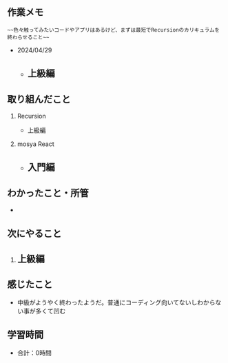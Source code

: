 ## 作業メモ
    ~~色々触ってみたいコードやアプリはあるけど、まずは最短でRecursionのカリキュラムを終わらせること~~

- 2024/04/29
    - 上級編
        - 

## 取り組んだこと
1. Recursion
    - 上級編

2. mosya React
    - 入門編
        - 

## わかったこと・所管
- 

## 次にやること
1. 上級編
    - 

## 感じたこと
- 中級がようやく終わったようだ。普通にコーディング向いてないしわからない事が多くて凹む


## 学習時間
- 合計：0時間
